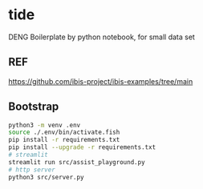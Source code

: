 # tide
DENG Boilerplate by python notebook, for small data set

## REF
https://github.com/ibis-project/ibis-examples/tree/main

## Bootstrap
```sh
python3 -m venv .env
source ./.env/bin/activate.fish
pip install -r requirements.txt
pip install --upgrade -r requirements.txt
# streamlit
streamlit run src/assist_playground.py
# http server
python3 src/server.py
```
